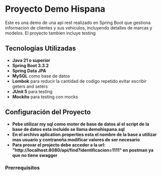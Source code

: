 # Proyecto Demo Hispana

Este es una demo de una api rest realizado en Spring Boot que gestiona informacion de clientes y sus vehiculos, incluyendo detalles de marcas y modelos. El proyecto tambien incluye testing

## Tecnologías Utilizadas

- **Java 21 o superior**
- **Spring Boot 3.3.2**
- **Spring Data JPA**
- **MySQL** como base de datos
- **Lombok** para reducir la cantidad de codigo repetido evitar escribir geters and seters
- **JUnit 5** para testing
- **Mockito** para testing con mocks

## Configuración del Proyecto
- **Pebe utilizar my sql como motor de base de datos al el script de la base de datos esta incluido se llama demohispana.sql**
- **En el archivo aplication.properties esta el nombre de la base a utilizar mas usuario y contraneña modificar valores de ser necesario**
- **Para provar el projecto debe acceder a la url: "http://localhost:8080/api/find?identificacion=1111" en postman ya que no tiene swagger**

### Prerrequisitos
